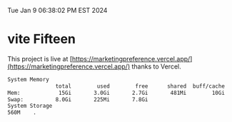 Tue Jan  9 06:38:02 PM EST 2024

# vite Fifteen


This project is live at [https://marketingpreference.vercel.app/](https://marketingpreference.vercel.app/) thanks to Vercel.

```bash
System Memory
               total        used        free      shared  buff/cache   available
Mem:            15Gi       3.0Gi       2.7Gi       481Mi        10Gi        12Gi
Swap:          8.0Gi       225Mi       7.8Gi
System Storage
560M	.
```
```bash
